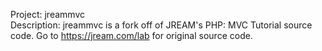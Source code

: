 Project: jreammvc  
Description: jreammvc is a fork off of JREAM's PHP: MVC Tutorial source code. Go to https://jream.com/lab for original source code.
